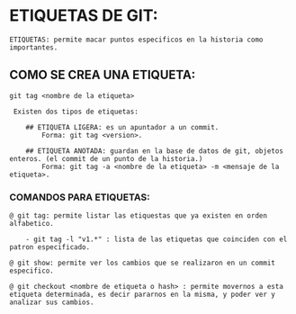# ETIQUETAS DE GIT:

    ETIQUETAS: permite macar puntos especificos en la historia como importantes.

## COMO SE CREA UNA ETIQUETA:

    git tag <nombre de la etiqueta>

     Existen dos tipos de etiquetas:

        ## ETIQUETA LIGERA: es un apuntador a un commit.
            Forma: git tag <version>.

        ## ETIQUETA ANOTADA: guardan en la base de datos de git, objetos enteros. (el commit de un punto de la historia.) 
            Forma: git tag -a <nombre de la etiqueta> -m <mensaje de la etiqueta>.

### COMANDOS PARA ETIQUETAS:

    @ git tag: permite listar las etiquestas que ya existen en orden alfabetico.

        - git tag -l "v1.*" : lista de las etiquetas que coinciden con el patron especificado.

    @ git show: permite ver los cambios que se realizaron en un commit especifico.

    @ git checkout <nombre de etiqueta o hash> : permite movernos a esta etiqueta determinada, es decir pararnos en la misma, y poder ver y analizar sus cambios.
    

    



